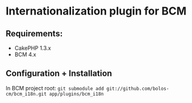 # Internationalization plugin for BCM

## Requirements:

- CakePHP 1.3.x
- BCM 4.x

## Configuration + Installation

In BCM project root:
`git submodule add git://github.com/bolos-cm/bcm_i18n.git app/plugins/bcm_i18n`

